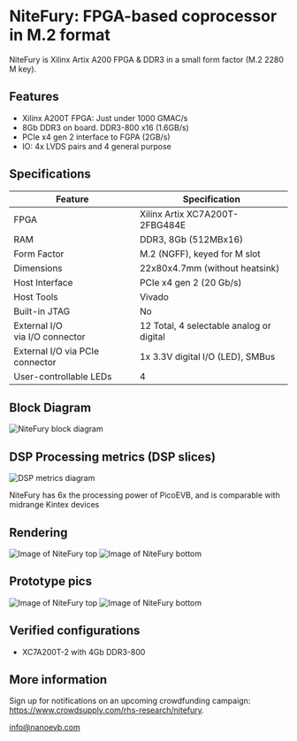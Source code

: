 # NiteFury: FPGA-based coprocessor in M.2 format

NiteFury is Xilinx Artix A200 FPGA & DDR3 in a small form factor (M.2 2280 M key).

## Features
- Xilinx A200T FPGA: Just under 1000 GMAC/s
- 8Gb DDR3 on board. DDR3-800 x16 (1.6GB/s)
- PCIe x4 gen 2 interface to FGPA (2GB/s)
- IO: 4x LVDS pairs and 4 general purpose


## Specifications

| Feature | Specification |
| --- | --- |
| FPGA | Xilinx Artix XC7A200T-2FBG484E |
| RAM | DDR3, 8Gb (512MBx16) |
| Form Factor | M.2 (NGFF), keyed for M slot |
| Dimensions | 22x80x4.7mm (without heatsink) |
| Host Interface | PCIe x4 gen 2 (20 Gb/s) |
| Host Tools | Vivado  |
| Built-in JTAG | No |
| External I/O <BR/> via I/O connector | 12 Total, 4 selectable analog or digital  |
| External I/O via PCIe connector | 1x 3.3V digital I/O (LED), SMBus |
| User-controllable LEDs | 4 |



## Block Diagram
![NiteFury block diagram](./images/uEVB-BD.png)

## DSP Processing metrics (DSP slices)
![DSP metrics diagram](./images/dsp-metrics.jpg)

NiteFury has 6x the processing power of PicoEVB, and is comparable with midrange Kintex devices

## Rendering

![Image of NiteFury top](./images/top.png)
![Image of NiteFury bottom](./images/bot.png)

## Prototype pics
![Image of NiteFury top](./images/Top-R1-A.png)
![Image of NiteFury bottom](./images/Bot-R1-A.png)


## Verified configurations
- XC7A200T-2 with 4Gb DDR3-800

## More information

Sign up for notifications on an upcoming crowdfunding campaign: <https://www.crowdsupply.com/rhs-research/nitefury>.

info@nanoevb.com


